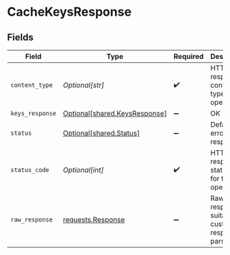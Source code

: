 # CacheKeysResponse


## Fields

| Field                                                                                 | Type                                                                                  | Required                                                                              | Description                                                                           |
| ------------------------------------------------------------------------------------- | ------------------------------------------------------------------------------------- | ------------------------------------------------------------------------------------- | ------------------------------------------------------------------------------------- |
| `content_type`                                                                        | *Optional[str]*                                                                       | :heavy_check_mark:                                                                    | HTTP response content type for this operation                                         |
| `keys_response`                                                                       | [Optional[shared.KeysResponse]](undefined/models/shared/keysresponse.md)              | :heavy_minus_sign:                                                                    | OK                                                                                    |
| `status`                                                                              | [Optional[shared.Status]](undefined/models/shared/status.md)                          | :heavy_minus_sign:                                                                    | Default error response                                                                |
| `status_code`                                                                         | *Optional[int]*                                                                       | :heavy_check_mark:                                                                    | HTTP response status code for this operation                                          |
| `raw_response`                                                                        | [requests.Response](https://requests.readthedocs.io/en/latest/api/#requests.Response) | :heavy_minus_sign:                                                                    | Raw HTTP response; suitable for custom response parsing                               |